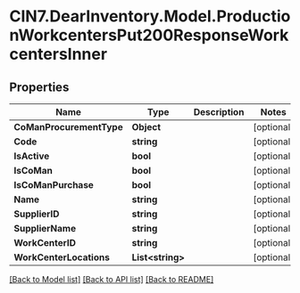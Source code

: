 # CIN7.DearInventory.Model.ProductionWorkcentersPut200ResponseWorkcentersInner

## Properties

| Name                     | Type                   | Description | Notes      |
| ------------------------ | ---------------------- | ----------- | ---------- |
| **CoManProcurementType** | **Object**             |             | [optional] |
| **Code**                 | **string**             |             | [optional] |
| **IsActive**             | **bool**               |             | [optional] |
| **IsCoMan**              | **bool**               |             | [optional] |
| **IsCoManPurchase**      | **bool**               |             | [optional] |
| **Name**                 | **string**             |             | [optional] |
| **SupplierID**           | **string**             |             | [optional] |
| **SupplierName**         | **string**             |             | [optional] |
| **WorkCenterID**         | **string**             |             | [optional] |
| **WorkCenterLocations**  | **List&lt;string&gt;** |             | [optional] |

[[Back to Model list]](../README.md#documentation-for-models) [[Back to API list]](../README.md#documentation-for-api-endpoints) [[Back to README]](../README.md)
